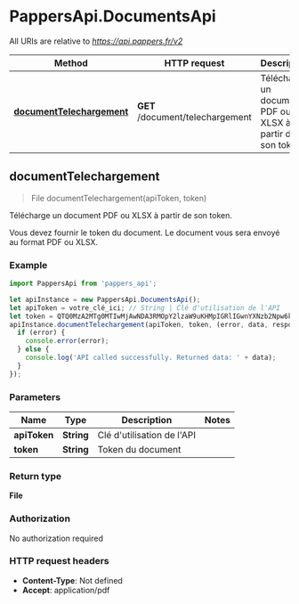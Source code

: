 # PappersApi.DocumentsApi

All URIs are relative to *https://api.pappers.fr/v2*

Method | HTTP request | Description
------------- | ------------- | -------------
[**documentTelechargement**](DocumentsApi.md#documentTelechargement) | **GET** /document/telechargement | Télécharge un document PDF ou XLSX à partir de son token.



## documentTelechargement

> File documentTelechargement(apiToken, token)

Télécharge un document PDF ou XLSX à partir de son token.

Vous devez fournir le token du document. Le document vous sera envoyé au format PDF ou XLSX.

### Example

```javascript
import PappersApi from 'pappers_api';

let apiInstance = new PappersApi.DocumentsApi();
let apiToken = votre_clé_ici; // String | Clé d'utilisation de l'API
let token = QTQ0MzA2MTg0MTIwMjAwNDA3RMOpY2lzaW9uKHMpIGRlIGwnYXNzb2Npw6kgdW5pcXVl; // String | Token du document
apiInstance.documentTelechargement(apiToken, token, (error, data, response) => {
  if (error) {
    console.error(error);
  } else {
    console.log('API called successfully. Returned data: ' + data);
  }
});
```

### Parameters


Name | Type | Description  | Notes
------------- | ------------- | ------------- | -------------
 **apiToken** | **String**| Clé d&#39;utilisation de l&#39;API | 
 **token** | **String**| Token du document | 

### Return type

**File**

### Authorization

No authorization required

### HTTP request headers

- **Content-Type**: Not defined
- **Accept**: application/pdf

